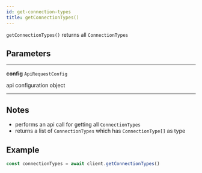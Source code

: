 ```yaml
---
id: get-connection-types
title: getConnectionTypes()
---
```


`getConnectionTypes()` returns all `ConnectionTypes`


## Parameters

---
**config** `ApiRequestConfig`

api configuration object

---


## Notes

* performs an api call for getting all `ConnectionTypes` 
* returns a list of `ConnectionTypes` which has `ConnectionType[]` as type

## Example

```js
const connectionTypes = await client.getConnectionTypes()
```

